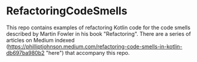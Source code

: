 # RefactoringCodeSmells
This repo contains examples of refactoring Kotlin code for the code smells described by Martin Fowler in his book "Refactoring".
There are a series of articles on Medium indexed (https://philliptjohnson.medium.com/refactoring-code-smells-in-kotlin-db697ba980b2 "here") that accompany this repo.
